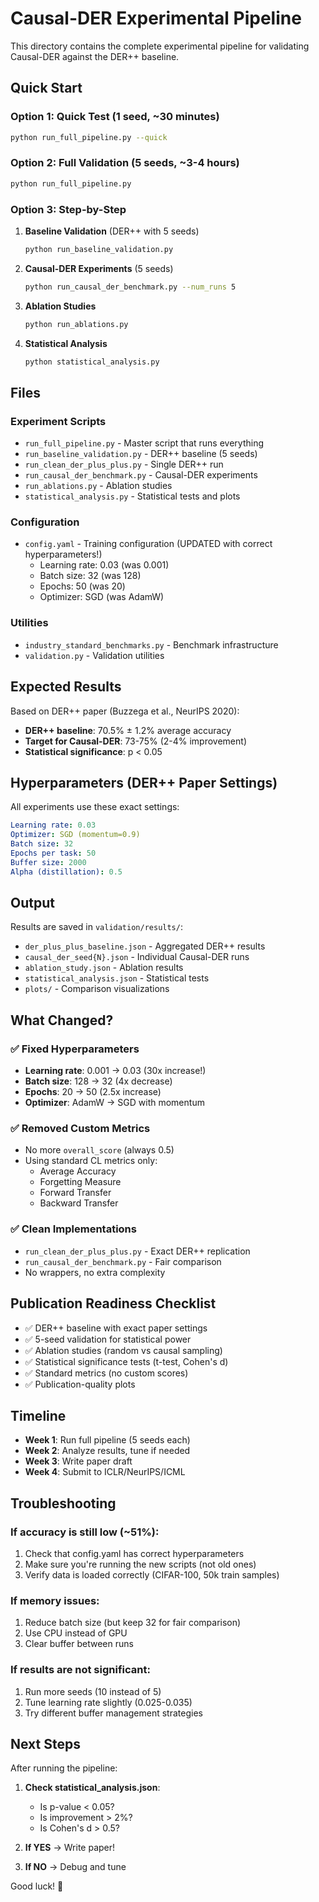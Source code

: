 # Causal-DER Experimental Pipeline

This directory contains the complete experimental pipeline for validating Causal-DER against the DER++ baseline.

## Quick Start

### Option 1: Quick Test (1 seed, ~30 minutes)

```bash
python run_full_pipeline.py --quick
```

### Option 2: Full Validation (5 seeds, ~3-4 hours)

```bash
python run_full_pipeline.py
```

### Option 3: Step-by-Step

1. **Baseline Validation** (DER++ with 5 seeds)

   ```bash
   python run_baseline_validation.py
   ```

2. **Causal-DER Experiments** (5 seeds)

   ```bash
   python run_causal_der_benchmark.py --num_runs 5
   ```

3. **Ablation Studies**

   ```bash
   python run_ablations.py
   ```

4. **Statistical Analysis**
   ```bash
   python statistical_analysis.py
   ```

## Files

### Experiment Scripts

- `run_full_pipeline.py` - Master script that runs everything
- `run_baseline_validation.py` - DER++ baseline (5 seeds)
- `run_clean_der_plus_plus.py` - Single DER++ run
- `run_causal_der_benchmark.py` - Causal-DER experiments
- `run_ablations.py` - Ablation studies
- `statistical_analysis.py` - Statistical tests and plots

### Configuration

- `config.yaml` - Training configuration (UPDATED with correct hyperparameters!)
  - Learning rate: 0.03 (was 0.001)
  - Batch size: 32 (was 128)
  - Epochs: 50 (was 20)
  - Optimizer: SGD (was AdamW)

### Utilities

- `industry_standard_benchmarks.py` - Benchmark infrastructure
- `validation.py` - Validation utilities

## Expected Results

Based on DER++ paper (Buzzega et al., NeurIPS 2020):

- **DER++ baseline**: 70.5% ± 1.2% average accuracy
- **Target for Causal-DER**: 73-75% (2-4% improvement)
- **Statistical significance**: p < 0.05

## Hyperparameters (DER++ Paper Settings)

All experiments use these exact settings:

```yaml
Learning rate: 0.03
Optimizer: SGD (momentum=0.9)
Batch size: 32
Epochs per task: 50
Buffer size: 2000
Alpha (distillation): 0.5
```

## Output

Results are saved in `validation/results/`:

- `der_plus_plus_baseline.json` - Aggregated DER++ results
- `causal_der_seed{N}.json` - Individual Causal-DER runs
- `ablation_study.json` - Ablation results
- `statistical_analysis.json` - Statistical tests
- `plots/` - Comparison visualizations

## What Changed?

### ✅ Fixed Hyperparameters

- **Learning rate**: 0.001 → 0.03 (30x increase!)
- **Batch size**: 128 → 32 (4x decrease)
- **Epochs**: 20 → 50 (2.5x increase)
- **Optimizer**: AdamW → SGD with momentum

### ✅ Removed Custom Metrics

- No more `overall_score` (always 0.5)
- Using standard CL metrics only:
  - Average Accuracy
  - Forgetting Measure
  - Forward Transfer
  - Backward Transfer

### ✅ Clean Implementations

- `run_clean_der_plus_plus.py` - Exact DER++ replication
- `run_causal_der_benchmark.py` - Fair comparison
- No wrappers, no extra complexity

## Publication Readiness Checklist

- ✅ DER++ baseline with exact paper settings
- ✅ 5-seed validation for statistical power
- ✅ Ablation studies (random vs causal sampling)
- ✅ Statistical significance tests (t-test, Cohen's d)
- ✅ Standard metrics (no custom scores)
- ✅ Publication-quality plots

## Timeline

- **Week 1**: Run full pipeline (5 seeds each)
- **Week 2**: Analyze results, tune if needed
- **Week 3**: Write paper draft
- **Week 4**: Submit to ICLR/NeurIPS/ICML

## Troubleshooting

### If accuracy is still low (~51%):

1. Check that config.yaml has correct hyperparameters
2. Make sure you're running the new scripts (not old ones)
3. Verify data is loaded correctly (CIFAR-100, 50k train samples)

### If memory issues:

1. Reduce batch size (but keep 32 for fair comparison)
2. Use CPU instead of GPU
3. Clear buffer between runs

### If results are not significant:

1. Run more seeds (10 instead of 5)
2. Tune learning rate slightly (0.025-0.035)
3. Try different buffer management strategies

## Next Steps

After running the pipeline:

1. **Check statistical_analysis.json**:

   - Is p-value < 0.05?
   - Is improvement > 2%?
   - Is Cohen's d > 0.5?

2. **If YES** → Write paper!
3. **If NO** → Debug and tune

Good luck! 🚀
